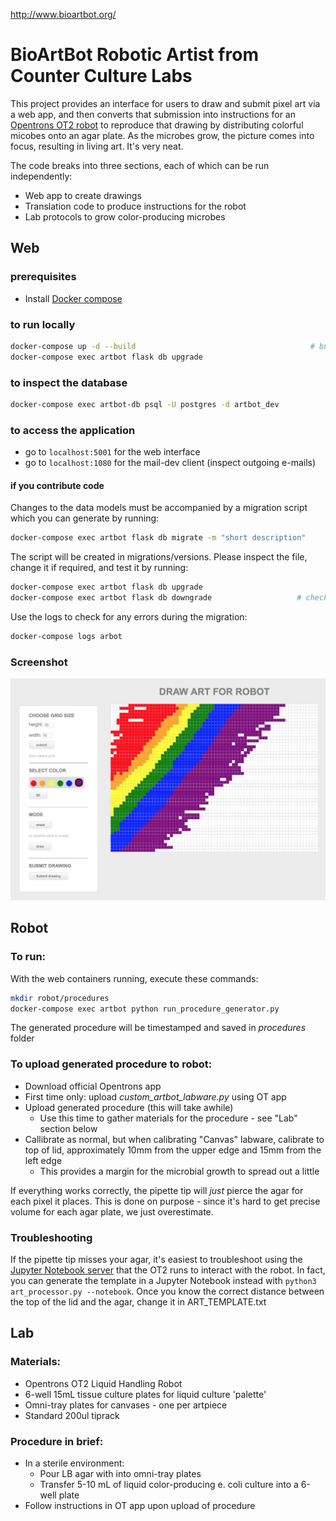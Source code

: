 http://www.bioartbot.org/

# BioArtBot Robotic Artist from Counter Culture Labs
This project provides an interface for users to draw and submit pixel art via a web app, and then converts that submission into instructions for an [Opentrons OT2 robot](https://www.opentrons.com) to reproduce that drawing by distributing colorful micobes onto an agar plate. As the microbes grow, the picture comes into focus, resulting in living art. It's very neat.

The code breaks into three sections, each of which can be run independently:
- Web app to create drawings
- Translation code to produce instructions for the robot
- Lab protocols to grow color-producing microbes

## Web

### prerequisites
- Install [Docker compose](https://docs.docker.com/compose/install/)

### to run locally
```bash
docker-compose up -d --build                                       # build and spin up containers
docker-compose exec artbot flask db upgrade                                 # setup database
```
### to inspect the database
```bash
docker-compose exec artbot-db psql -U postgres -d artbot_dev
```
### to access the application
- go to `localhost:5001` for the web interface
- go to `localhost:1080` for the mail-dev client (inspect outgoing e-mails)

#### if you contribute code
Changes to the data models must be accompanied by a migration script which you can generate by running:
```bash
docker-compose exec artbot flask db migrate -m "short description"
```
The script will be created in migrations/versions. Please inspect the file, change it if required, and test it by running:
```bash
docker-compose exec artbot flask db upgrade
docker-compose exec artbot flask db downgrade                   # check backward compatibility
```
Use the logs to check for any errors during the migration:
```bash
docker-compose logs arbot
```

### Screenshot
![ARTBot Screenshot](/ARTBotScreenShot.png?raw=true "ARTBot Screenshot")

## Robot

### To run:
With the web containers running, execute these commands:
```bash
mkdir robot/procedures
docker-compose exec artbot python run_procedure_generator.py
```
The generated procedure will be timestamped and saved in _procedures_ folder

### To upload generated procedure to robot:
- Download official Opentrons app
- First time only: upload _custom_artbot_labware.py_ using OT app
- Upload generated procedure (this will take awhile)
	- Use this time to gather materials for the procedure - see "Lab" section below
- Callibrate as normal, but when calibrating "Canvas" labware, calibrate to top of lid, approximately 10mm from the upper edge and 15mm from the left edge
	- This provides a margin for the microbial growth to spread out a little

If everything works correctly, the pipette tip will _just_ pierce the agar for each pixel it places. This is done on purpose - since it's hard to get precise volume for each agar plate, we just overestimate.

### Troubleshooting
If the pipette tip misses your agar, it's easiest to troubleshoot using the [Jupyter Notebook server](LINK) that the OT2 runs to interact with the robot. In fact, you can generate the template in a Jupyter Notebook instead with ```python3 art_processor.py --notebook```. Once you know the correct distance between the top of the lid and the agar, change it in ART_TEMPLATE.txt

## Lab

### Materials:
- Opentrons OT2 Liquid Handling Robot
- 6-well 15mL tissue culture plates for liquid culture 'palette'
- Omni-tray plates for canvases - one per artpiece
- Standard 200ul tiprack

### Procedure in brief:
- In a sterile environment:
	- Pour LB agar with into omni-tray plates
	- Transfer 5-10 mL of liquid color-producing e. coli culture into a 6-well plate
- Follow instructions in OT app upon upload of procedure
